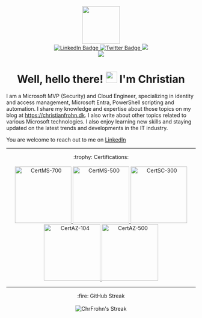 <div id="header" align="center">
  <img src="https://www.christianfrohn.dk/wp-content/uploads/2022/04/cropped-cropped-20220415_103357000_iOS-removebg-preview.png" width="100"/>
  <div id="badges">
    <a href="https://www.linkedin.com/in/Frohn/">
      <img src="https://img.shields.io/badge/LinkedIn-blue?style=for-the-badge&logo=linkedin&logoColor=white" alt="LinkedIn Badge"/>
    </a>
    <a href="https://twitter.com/Christian_frohn">
      <img src="https://img.shields.io/badge/Twitter-blue?style=for-the-badge&logo=twitter&logoColor=white" alt="Twitter Badge"/>
    </a>
       <a href="https://christianfrohn.dk">
      <img src="https://img.shields.io/badge/Christianfrohn.dk-556b2f?style=for-the-badge&logoColor=white"/>
    </a>
  </div>
  <img src="https://komarev.com/ghpvc/?username=ChrFrohn&style=flat-square&color=blue"/>
  <h1>
    Well, hello there!
    <img src="https://media.giphy.com/media/hvRJCLFzcasrR4ia7z/giphy.gif" width="30px"/>
    I'm Christian
  </h1>
</div>

I am a Microsoft MVP (Security) and Cloud Engineer, specializing in identity and access management, Microsoft Entra, PowerShell scripting and automation. I share my knowledge and expertise about those topics on my blog at https://christianfrohn.dk. I also write about other topics related to various Microsoft technologies. I also enjoy learning new skills and staying updated on the latest trends and developments in the IT industry.

You are welcome to reach out to me on [LinkedIn](https://www.linkedin.com/in/Frohn/)

---

<div align="center">
 :trophy: Certifications:
  <br>
   <br>
   <html>
      <body>
         <a href="https://learn.microsoft.com/api/credentials/share/en-us/ChristianFrohn/377FDBFCABD7DE78?sharingId=DF394CA091D5821C">
            <img alt="CertMS-700" src="https://images.credly.com/size/680x680/images/59db067c-f0e9-44a8-bcc7-53a960274bfb/CERT-Associate-Microsoft365-Teams-Administrator.png"
            width="150" height="150">
         </a>
         <a href="https://learn.microsoft.com/api/credentials/share/en-us/ChristianFrohn/9162ABB5D820C565?sharingId=DF394CA091D5821C">
            <img alt="CertMS-500" src="https://images.credly.com/size/680x680/images/e1b12077-7be7-493a-8b7a-afa6e58182ce/microsoft365-security-administrator-associate-600x600.png"
            width="150" height="150">
         </a>
         <a href="https://learn.microsoft.com/api/credentials/share/en-us/ChristianFrohn/AE1CA63FA1FE9E40?sharingId=DF394CA091D5821C">
            <img alt="CertSC-300" src="https://images.credly.com/size/680x680/images/91295436-0704-4b98-8e1a-ef5f937bda21/identity-and-access-administrator-associate-600x600.png"
            width="150" height="150">
         </a>
         <a href="https://learn.microsoft.com/api/credentials/share/en-us/ChristianFrohn/50CCDE8ABA2D9AB7?sharingId=DF394CA091D5821C">
            <img alt="CertAZ-104" src="https://images.credly.com/size/680x680/images/336eebfc-0ac3-4553-9a67-b402f491f185/azure-administrator-associate-600x600.png"
            width="150" height="150">
         </a>     
         <a href="https://learn.microsoft.com/api/credentials/share/en-us/ChristianFrohn/7B32B7BACABA5C7F?sharingId=DF394CA091D5821C">
            <img alt="CertAZ-500" src="https://images.credly.com/size/340x340/images/1ad16b6f-2c71-4a2e-ae74-ec69c4766039/azure-security-engineer-associate600x600.png"
            width="150" height="150">
         </a>
      </body>
   </html>
</div>


---
<div align="center">
    :fire: GitHub Streak
</div>
<br>
<div align="center">
   <img alt="ChrFrohn's Streak" src="https://github-readme-streak-stats.herokuapp.com/?user=ChrFrohn&theme=github_dark_dimmed&hide_border=true">
</div>







